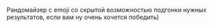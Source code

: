 Рандомайзер с emoji со скрытой возможностью подгонки нужных результатов, если вам ну очень хочется победить)
